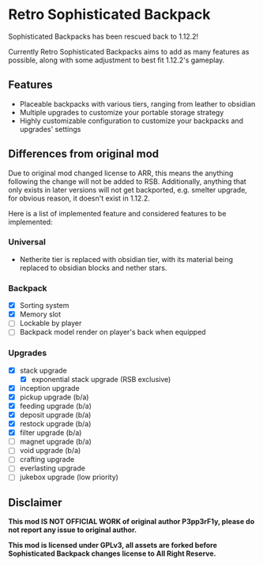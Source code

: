 # Retro Sophisticated Backpack

Sophisticated Backpacks has been rescued back to 1.12.2!

Currently Retro Sophisticated Backpacks aims to add as many features as possible, along with some adjustment to best fit 1.12.2's gameplay.

## Features

- Placeable backpacks with various tiers, ranging from leather to obsidian
- Multiple upgrades to customize your portable storage strategy
- Highly customizable configuration to customize your backpacks and upgrades' settings

## Differences from original mod

Due to original mod changed license to ARR, this means the anything following the change will not be added to RSB. Additionally,
anything that only exists in later versions will not get backported, e.g. smelter upgrade, for obvious reason, it doesn't exist
in 1.12.2.

Here is a list of implemented feature and considered features to be implemented:

### Universal

- Netherite tier is replaced with obsidian tier, with its material being replaced to obsidian blocks and nether stars.

### Backpack

- [x] Sorting system
- [x] Memory slot
- [ ] Lockable by player
- [ ] Backpack model render on player's back when equipped

### Upgrades

- [x] stack upgrade
  - [x] exponential stack upgrade (RSB exclusive)
- [x] inception upgrade
- [x] pickup upgrade (b/a)
- [x] feeding upgrade (b/a)
- [x] deposit upgrade (b/a)
- [x] restock upgrade (b/a)
- [x] filter upgrade (b/a)
- [ ] magnet upgrade (b/a)
- [ ] void upgrade (b/a)
- [ ] crafting upgrade
- [ ] everlasting upgrade
- [ ] jukebox upgrade (low priority)

## Disclaimer

**This mod IS NOT OFFICIAL WORK of original author P3pp3rF1y, please do not report any issue to original author.**

**This mod is licensed under GPLv3, all assets are forked before Sophisticated Backpack changes license to All Right Reserve.**
